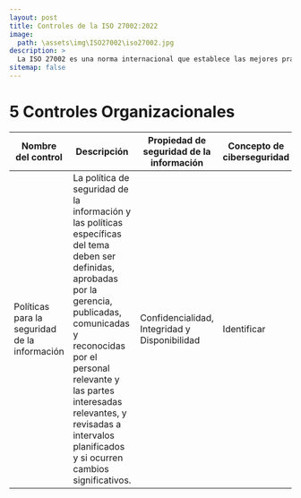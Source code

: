 ```yaml
---
layout: post
title: Controles de la ISO 27002:2022
image: 
  path: \assets\img\ISO27002\iso27002.jpg
description: >
  La ISO 27002 es una norma internacional que establece las mejores prácticas para la gestión de seguridad de la información en una organización, proporcionando un marco de referencia para la implementación de medidas de seguridad y la gestión de riesgos relacionados con la información.
sitemap: false
---
```


# 5 Controles Organizacionales

| Nombre del control  | Descripción  | Propiedad de seguridad de la información | Concepto de ciberseguridad  | Capacidad operacional | Dominio de seguridad |
| -------------- | ---------------------------- | ---------- | ---------- | ---------- | ---------- |
| Políticas para la seguridad de la información | La política de seguridad de la información y las políticas específicas del tema deben ser definidas, aprobadas por la gerencia, publicadas, comunicadas y reconocidas por el personal relevante y las partes interesadas relevantes, y revisadas a intervalos planificados y si ocurren cambios significativos. | Confidencialidad, Integridad y Disponibilidad | Identificar | Gobernanza | Gobernanza-y-Ecosistema, Resiliencia |






<!-- | 1    | Cuadrado grande                                  | $10.00| | 
|      | _Este es un cuadrado grande a la izquierda_      |       |
| 2    | Celdas pequeñas a la derecha                     | $20.00|
|      | Celda pequeña 1                                  |       |
|      | Celda pequeña 2                                  |       |
|      | Celda pequeña 3                                  |       | -->
